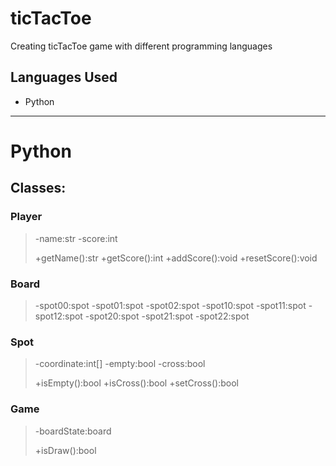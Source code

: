 # ticTacToe
Creating ticTacToe game with different programming languages

## Languages Used 
- Python


---
# **Python**
## Classes: 

### Player
> -name:str
> -score:int
> 
> +getName():str
> +getScore():int
> +addScore():void
> +resetScore():void

### Board
> -spot00:spot
> -spot01:spot
> -spot02:spot
> -spot10:spot
> -spot11:spot
> -spot12:spot
> -spot20:spot
> -spot21:spot
> -spot22:spot

### Spot
> -coordinate:int[]
> -empty:bool
> -cross:bool
>
> +isEmpty():bool
> +isCross():bool
> +setCross():bool

### Game 
> -boardState:board
> 
> +isDraw():bool
